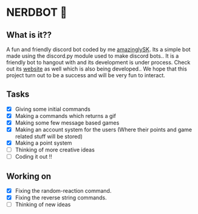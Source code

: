 # NERDBOT 🤖

## What is it??

A fun and friendly discord bot coded by me [amazinglySK](www.github.com/amzinglySK). Its a simple bot made using the discord.py module used to make discord bots.. It is a friendly bot to hangout with and its development is under process. Check out its [website](https://amazinglysk.github.io/nerd-bot-website/) as well which is also being developed.. We hope that this project turn out to be a success and will be very fun to interact.

## Tasks

- [x] Giving some initial commands
- [x] Making a commands which returns a gif
- [x] Making some few message based games
- [x] Making an account system for the users (Where their points and game related stuff will be stored)
- [x] Making a point system
- [ ] Thinking of more creative ideas
- [ ] Coding it out !!

## Working on

- [x] Fixing the random-reaction command.
- [x] Fixing the reverse string commands.
- [ ] Thinking of new ideas
